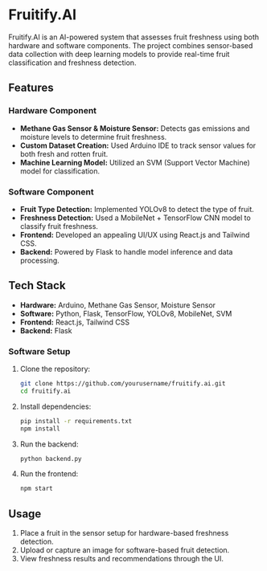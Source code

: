 # Fruitify.AI

Fruitify.AI is an AI-powered system that assesses fruit freshness using both hardware and software components. The project combines sensor-based data collection with deep learning models to provide real-time fruit classification and freshness detection.

## Features
### Hardware Component
- **Methane Gas Sensor & Moisture Sensor:** Detects gas emissions and moisture levels to determine fruit freshness.
- **Custom Dataset Creation:** Used Arduino IDE to track sensor values for both fresh and rotten fruit.
- **Machine Learning Model:** Utilized an SVM (Support Vector Machine) model for classification.

### Software Component
- **Fruit Type Detection:** Implemented YOLOv8 to detect the type of fruit.
- **Freshness Detection:** Used a MobileNet + TensorFlow CNN model to classify fruit freshness.
- **Frontend:** Developed an appealing UI/UX using React.js and Tailwind CSS.
- **Backend:** Powered by Flask to handle model inference and data processing.

## Tech Stack
- **Hardware:** Arduino, Methane Gas Sensor, Moisture Sensor
- **Software:** Python, Flask, TensorFlow, YOLOv8, MobileNet, SVM
- **Frontend:** React.js, Tailwind CSS
- **Backend:** Flask


### Software Setup
1. Clone the repository:
   ```sh
   git clone https://github.com/yourusername/fruitify.ai.git
   cd fruitify.ai
   ```
2. Install dependencies:
   ```sh
   pip install -r requirements.txt
   npm install
   ```
3. Run the backend:
   ```sh
   python backend.py
   ```
4. Run the frontend:
   ```sh
   npm start
   ```

## Usage
1. Place a fruit in the sensor setup for hardware-based freshness detection.
2. Upload or capture an image for software-based fruit detection.
3. View freshness results and recommendations through the UI.





